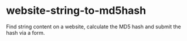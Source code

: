 # website-string-to-md5hash
Find string content on a website, calculate the MD5 hash and submit the hash via a form. 
